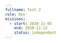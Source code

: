 ```yaml
---
fullname: Test 2
role: Dev
missions:
  - start: 2020-11-05
    end: 2020-11-13
    status: independent
---
```



